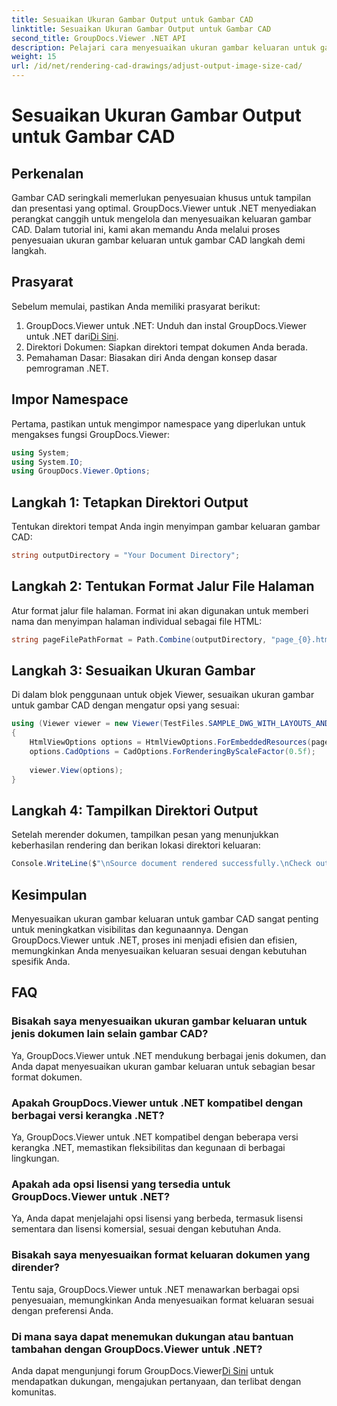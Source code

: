 ```yaml
---
title: Sesuaikan Ukuran Gambar Output untuk Gambar CAD
linktitle: Sesuaikan Ukuran Gambar Output untuk Gambar CAD
second_title: GroupDocs.Viewer .NET API
description: Pelajari cara menyesuaikan ukuran gambar keluaran untuk gambar CAD menggunakan GroupDocs.Viewer untuk .NET. Tingkatkan visibilitas dan kegunaan dengan mudah.
weight: 15
url: /id/net/rendering-cad-drawings/adjust-output-image-size-cad/
---
```


# Sesuaikan Ukuran Gambar Output untuk Gambar CAD

## Perkenalan
Gambar CAD seringkali memerlukan penyesuaian khusus untuk tampilan dan presentasi yang optimal. GroupDocs.Viewer untuk .NET menyediakan perangkat canggih untuk mengelola dan menyesuaikan keluaran gambar CAD. Dalam tutorial ini, kami akan memandu Anda melalui proses penyesuaian ukuran gambar keluaran untuk gambar CAD langkah demi langkah.
## Prasyarat
Sebelum memulai, pastikan Anda memiliki prasyarat berikut:
1.  GroupDocs.Viewer untuk .NET: Unduh dan instal GroupDocs.Viewer untuk .NET dari[Di Sini](https://releases.groupdocs.com/viewer/net/).
2. Direktori Dokumen: Siapkan direktori tempat dokumen Anda berada.
3. Pemahaman Dasar: Biasakan diri Anda dengan konsep dasar pemrograman .NET.

## Impor Namespace
Pertama, pastikan untuk mengimpor namespace yang diperlukan untuk mengakses fungsi GroupDocs.Viewer:
```csharp
using System;
using System.IO;
using GroupDocs.Viewer.Options;
```
## Langkah 1: Tetapkan Direktori Output
Tentukan direktori tempat Anda ingin menyimpan gambar keluaran gambar CAD:
```csharp
string outputDirectory = "Your Document Directory";
```
## Langkah 2: Tentukan Format Jalur File Halaman
Atur format jalur file halaman. Format ini akan digunakan untuk memberi nama dan menyimpan halaman individual sebagai file HTML:
```csharp
string pageFilePathFormat = Path.Combine(outputDirectory, "page_{0}.html");
```
## Langkah 3: Sesuaikan Ukuran Gambar
Di dalam blok penggunaan untuk objek Viewer, sesuaikan ukuran gambar untuk gambar CAD dengan mengatur opsi yang sesuai:
```csharp
using (Viewer viewer = new Viewer(TestFiles.SAMPLE_DWG_WITH_LAYOUTS_AND_LAYERS))
{
    HtmlViewOptions options = HtmlViewOptions.ForEmbeddedResources(pageFilePathFormat);
    options.CadOptions = CadOptions.ForRenderingByScaleFactor(0.5f);
    
    viewer.View(options);
}
```
## Langkah 4: Tampilkan Direktori Output
Setelah merender dokumen, tampilkan pesan yang menunjukkan keberhasilan rendering dan berikan lokasi direktori keluaran:
```csharp
Console.WriteLine($"\nSource document rendered successfully.\nCheck output in {outputDirectory}.");
```

## Kesimpulan
Menyesuaikan ukuran gambar keluaran untuk gambar CAD sangat penting untuk meningkatkan visibilitas dan kegunaannya. Dengan GroupDocs.Viewer untuk .NET, proses ini menjadi efisien dan efisien, memungkinkan Anda menyesuaikan keluaran sesuai dengan kebutuhan spesifik Anda.
## FAQ
### Bisakah saya menyesuaikan ukuran gambar keluaran untuk jenis dokumen lain selain gambar CAD?
Ya, GroupDocs.Viewer untuk .NET mendukung berbagai jenis dokumen, dan Anda dapat menyesuaikan ukuran gambar keluaran untuk sebagian besar format dokumen.
### Apakah GroupDocs.Viewer untuk .NET kompatibel dengan berbagai versi kerangka .NET?
Ya, GroupDocs.Viewer untuk .NET kompatibel dengan beberapa versi kerangka .NET, memastikan fleksibilitas dan kegunaan di berbagai lingkungan.
### Apakah ada opsi lisensi yang tersedia untuk GroupDocs.Viewer untuk .NET?
Ya, Anda dapat menjelajahi opsi lisensi yang berbeda, termasuk lisensi sementara dan lisensi komersial, sesuai dengan kebutuhan Anda.
### Bisakah saya menyesuaikan format keluaran dokumen yang dirender?
Tentu saja, GroupDocs.Viewer untuk .NET menawarkan berbagai opsi penyesuaian, memungkinkan Anda menyesuaikan format keluaran sesuai dengan preferensi Anda.
### Di mana saya dapat menemukan dukungan atau bantuan tambahan dengan GroupDocs.Viewer untuk .NET?
 Anda dapat mengunjungi forum GroupDocs.Viewer[Di Sini](https://forum.groupdocs.com/c/viewer/9) untuk mendapatkan dukungan, mengajukan pertanyaan, dan terlibat dengan komunitas.